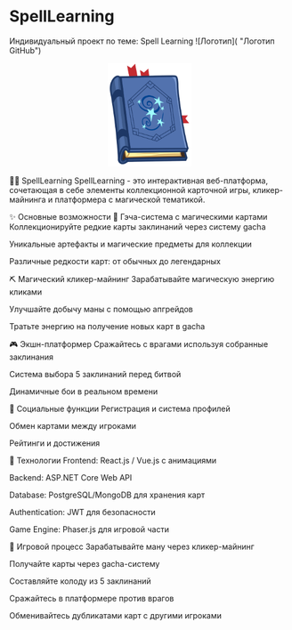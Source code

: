 # SpellLearning
Индивидуальный проект по теме: Spell Learning
![Логотип]( "Логотип GitHub")
<p align="center">
  <img src="a79bdfc5ba5156e0096d0dbe44a062c4.png" 
       width="150" 
       alt="Логотип GitHub">
</p>
<p>🧙‍♂️ SpellLearning
SpellLearning - это интерактивная веб-платформа, сочетающая в себе элементы коллекционной карточной игры, кликер-майнинга и платформера с магической тематикой.

✨ Основные возможности
🎴 Гэча-система с магическими картами
Коллекционируйте редкие карты заклинаний через систему gacha

Уникальные артефакты и магические предметы для коллекции

Различные редкости карт: от обычных до легендарных

⛏️ Магический кликер-майнинг
Зарабатывайте магическую энергию кликами

Улучшайте добычу маны с помощью апгрейдов

Тратьте энергию на получение новых карт в gacha

🎮 Экшн-платформер
Сражайтесь с врагами используя собранные заклинания

Система выбора 5 заклинаний перед битвой

Динамичные бои в реальном времени

👥 Социальные функции
Регистрация и система профилей

Обмен картами между игроками

Рейтинги и достижения

🚀 Технологии
Frontend: React.js / Vue.js с анимациями

Backend: ASP.NET Core Web API

Database: PostgreSQL/MongoDB для хранения карт

Authentication: JWT для безопасности

Game Engine: Phaser.js для игровой части

🎯 Игровой процесс
Зарабатывайте ману через кликер-майнинг

Получайте карты через gacha-систему

Составляйте колоду из 5 заклинаний

Сражайтесь в платформере против врагов

Обменивайтесь дубликатами карт с другими игроками </p>
